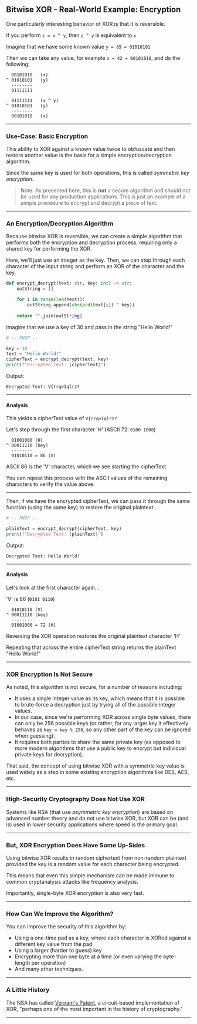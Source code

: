 ## Bitwise XOR - Real-World Example: Encryption

One particularly interesting behavior of XOR is that it is reversible.

If you perform ```z = x ^ y```, then ```z ^ y``` is equivalent to ```x```

Imagine that we have some known value ```y = 85 = 01010101```

Then we can take any value, for example ```x = 42 = 00101010```, and do the 
following:

```
  00101010   (x)
^ 01010101   (y)
  --------
  01111111

  01111111   (x ^ y)
^ 01010101   (y)
  --------
  00101010   (x)
```

---

### Use-Case: Basic Encryption

This ability to XOR against a known value twice to obfuscate and then 
restore another value is the basis for a simple encryption/decryption 
algorithm.

Since the same key is used for both operations, this is called *symmetric 
key encryption*.

> Note: As presented here, this is **not** a secure algorithm and should 
> not be used for any production applications. This is just an example of a 
> simple procedure to encrypt and decrypt a piece of text.

---

### An Encryption/Decryption Algorithm

Because bitwise XOR is reversible, we can create a simple algorithm that
performs both the encryption and decryption process, requiring only a shared
key for performing the XOR.

Here, we'll just use an integer as the key. Then, we can step through each
character of the input string and perform an XOR of the character and the
key.

```python
def encrypt_decrypt(text: str, key: int) -> str:
    outString = []

    for i in range(len(text)):
        outString.append(chr(ord(text[i]) ^ key))
    
    return "".join(outString)
```

Imagine that we use a key of 30 and pass in the string "Hello World!"

```python
# -- SNIP --

key = 30
text = "Hello World!"
cipherText = encrypt_decrypt(text, key)
print(f"Encrypted Text: {cipherText}")
```

Output:

```
Encrypted Text: V{rrq>Iqlrz?
```

---

#### Analysis

This yields a cipherText value of `V{rrq>Iqlrz?`

Let's step through the first character 'H' (ASCII 72: ```0100 1000```)

```
  01001000 (H)
^ 00011110 (key)
  --------
  01010110 = 86 (V)
```

ASCII 86 is the 'V' character, which we see starting the cipherText

You can repeat this process with the ASCII values of the remaining 
characters to verify the value above.

---

Then, if we have the encrypted cipherText, we can pass it through the same
function (using the same key) to restore the original plaintext.

```python
# -- SNIP --

plainText = encrypt_decrypt(cipherText, key)
print(f"Decrypted Text: {plainText}")
```

Output:

```
Decrypted Text: Hello World!
```

---

#### Analysis

Let's look at the first character again...

'V' is 86 (```0101 0110```)

```
  01010110 (V)
^ 00011110 (key)
  --------
  01001000 = 72 (H)
```

Reversing the XOR operation restores the original plaintext character 'H'

Repeating that across the entire cipherText string returns the plainText
"Hello World!"

---

### XOR Encryption Is Not Secure

As noted, this algorithm is not secure, for a number of reasons including:

* It uses a single integer value as its key, which means that it is possible
  to brute-force a decryption just by trying all of the possible integer
  values.
* In our case, since we're performing XOR across single byte values, there
  can only be 256 possible keys (or rather, for any larger key it 
  effectively behaves as ```key = key % 256```, so any other part of the
  key can be ignored when guessing).
* It requires both parties to share the same private key (as opposed to
  more modern algorithms that use a public key to encrypt but individual
  private keys for decryption).

That said, the concept of using bitwise XOR with a symmetric key value is 
used widely as a step in some existing encryption algorithms like DES, AES, 
etc.

---

### High-Security Cryptography Does Not Use XOR

Systems like RSA (that use *asymmetric key encryption*) are based on 
advanced number theory and do not use bitwise XOR, but XOR can be (and is) 
used in lower security applications where speed is the primary goal.

---

### But, XOR Encryption Does Have Some Up-Sides

Using bitwise XOR results in random ciphertext from non-random plaintext 
provided the key is a random value for each character being encrypted.

This means that even this simple mechanism can be made immune to common 
cryptanalysis attacks like frequency analysis.

Importantly, single-byte XOR encryption is also very fast.

---

### How Can We Improve the Algorithm?

You can improve the security of this algorithm by:

* Using a one-time pad as a key, where each character is XORed against a 
  different key value from the pad.
* Using a larger (harder to guess) key
* Encrypting more than one byte at a time (or even varying the byte-length
  per operation)
* And many other techniques.

---

### A Little History

The NSA has called
[Vernam's Patent](https://patents.google.com/patent/US1310719A/en),
a circuit-based implementation of XOR, "perhaps one of the most important 
in the history of cryptography."

---
